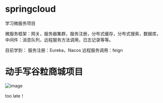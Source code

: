 # springcloud
学习微服务项目

微服务框架：网关，服务器集群，服务注册，分布式缓存，分布式搜索，数据库，中间件：消息队列，远程服务方法调用，日志记录等等。

目前学到：
服务注册：Eureka，Nacos
远程服务调用：feign

# 动手写谷粒商城项目
![image](https://github.com/Mindzzz/springcloud/assets/100667194/1a974db0-d743-4adf-81cd-8979d57eb017)

too late！

